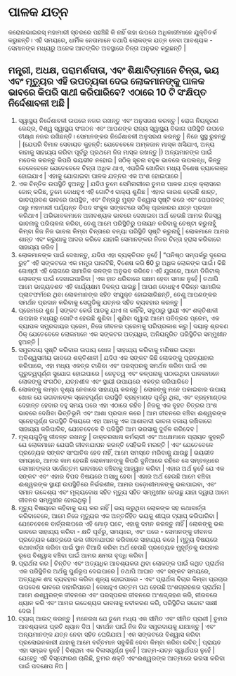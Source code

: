 # ପାଳକ ଯତ୍ନ

କରୋନାଭାଇରସ୍ ମହାମାରୀ ସ୍ତରରେ ପହଞ୍ଚିଛି କି ନାହିଁ ତାହା ଉପରେ ଅଧିକାରୀମାନେ ଯୁକ୍ତିତର୍କ କରୁଛନ୍ତି। ଏହି ସମୟରେ, ଧାର୍ମିକ ନେତାମାନେ ତଥାପି ଲୋକଙ୍କ ଯତ୍ନ ନେବା ଆବଶ୍ୟକ - ସେମାନଙ୍କ ମଧ୍ୟରୁ ଅନେକ ଆତଙ୍କିତ ଅବସ୍ଥାରେ ଚିନ୍ତା ଅନୁଭବ କରୁଛନ୍ତି \|

## ମନ୍ତ୍ରୀ, ଅଧକ୍ଷ, ପରାମର୍ଶଦାତା, ଏବଂ ଶିକ୍ଷାବିତ୍ମାନେ ଚିନ୍ତା, ଭୟ ଏବଂ ମୃତ୍ୟୁର ଏହି ଉପତ୍ୟକା ଦେଇ ଲୋକମାନଙ୍କୁ ପାଳକ ଭାବରେ କିପରି ସାଥୀ କରିପାରିବେ? ଏଠାରେ 10 ଟି ସଂକ୍ଷିପ୍ତ ନିର୍ଦ୍ଦେଶାବଳୀ ଅଛି \|

1. ସ୍ୱାସ୍ଥ୍ୟ ନିର୍ଦ୍ଦେଶାବଳୀ ଉପରେ ନଜର ରଖନ୍ତୁ ଏବଂ ଅନୁସରଣ କରନ୍ତୁ \| ରୋଗ ନିୟନ୍ତ୍ରଣ କେନ୍ଦ୍ର, ବିଶ୍ୱ ସ୍ୱାସ୍ଥ୍ୟ ସଂଗଠନ ଏବଂ ଆପଣଙ୍କ ରାଜ୍ୟ ସ୍ୱାସ୍ଥ୍ୟ ବିଭାଗ ପରିସ୍ଥିତି ଉପରେ ତୀକ୍ଷ୍ଣ ନଜର ରଖିଛନ୍ତି। ସେମାନଙ୍କର ନିର୍ଦ୍ଦେଶାବଳୀ ଅନୁସରଣ କରନ୍ତୁ \| ନିଜେ ସୁସ୍ଥ ରୁହନ୍ତୁ \| \(ଯେପରି ବିମାନ ସେବାୟତ କୁହନ୍ତି: ଯେତେବେଳେ ଅମ୍ଳଜାନ ମାସ୍କ ଖସିଯାଏ, ଅନ୍ୟ କାହାକୁ ସାହାଯ୍ୟ କରିବା ପୂର୍ବରୁ ପ୍ରଥମେ ନିଜ ମାସ୍କ ରଖନ୍ତୁ \|\) ଅନ୍ୟମାନଙ୍କ ପାଇଁ ମଡେଲ କରନ୍ତୁ କିପରି ଭୟଭୀତ ନହୋଇ \| ସଠିକ୍ ସୂଚନା ବହୁଳ ଭାବରେ ଉପଲବ୍ଧ, କିନ୍ତୁ ବେଳେବେଳେ ଯେତେବେଳେ ଚିନ୍ତା ଅଧିକ ଥାଏ, ଏପରିକି ଖୋଜିବା ମଧ୍ୟ ବିଶେଷ ଚ୍ୟାଲେଞ୍ଜ ହୋଇଯାଏ \| ଏହାକୁ ଯୋଗାଇବା ପାଳକ ଯତ୍ନର ଏକ ଅଂଶ ହୋଇପାରେ \|
2. ଏକ ଚିନ୍ତିତ ଉପସ୍ଥିତି ହୁଅନ୍ତୁ \| ଯଦିଓ ତୁମେ ସେମିନାରୀରେ ତୁମର ପାଳକ ଯତ୍ନ କ୍ଲାସରେ ଜୋନ୍ କରିଛ, ତୁମେ ବୋଧହୁଏ ଏହି ଗୋଟିଏ ବାକ୍ୟ ଶୁଣିଛ \| ଏହାର କାରଣ ହେଉଛି ଶାନ୍ତ, ଭାବପ୍ରବଣ ଭାବରେ ଉପସ୍ଥିତ, ଏବଂ ଚିନ୍ତାରୁ ମୁକ୍ତ ବିଶ୍ୱାସ ସୃଷ୍ଟି କରେ ଏବଂ ପେପରକଟ୍ ଠାରୁ ମହାମାରୀ ପର୍ଯ୍ୟନ୍ତ ବିପଦ ସଂକୁଳ ସଙ୍କଟରେ ସଠିକ୍ ପ୍ରକାରର ଯତ୍ନ ପ୍ରଦାନ କରିଥାଏ \| ଅଭିଭାବକମାନେ ଅନାବଶ୍ୟକ ଭାବରେ ଦେଖାଇବା ଅର୍ଥ ହେଉଛି ଆମର ନିଜସ୍ୱ ଭାବନାକୁ ପରିଚାଳନା କରିବା, ତେଣୁ ଆମେ ପରିସ୍ଥିତିରୁ ପଳାୟନ କରିବାକୁ ଚେଷ୍ଟା କରୁନାହୁଁ କିମ୍ବା ନିଜ ନିଜ ଭାବନା କିମ୍ବା ଚିନ୍ତାରେ ବନ୍ୟା ପରିସ୍ଥିତି ସୃଷ୍ଟି କରୁନାହୁଁ \| ଲୋକମାନେ ଆମର ଶାନ୍ତ ଏବଂ କରୁଣାକୁ ଆଦର କରିବେ ଯାହାକି ସେମାନଙ୍କର ନିଜର ଚିନ୍ତା ହ୍ରାସ କରିବାରେ ସାହାଯ୍ୟ କରିବ \|
3. ଲୋକମାନଙ୍କ ପାଇଁ ଦେଖାନ୍ତୁ, ଯଦିଓ ଏହା ବ୍ୟକ୍ତିଗତ ନୁହେଁ \| “ଘନିଷ୍ଠ ସମ୍ପର୍କରୁ ଦୂରେଇ ରୁହ” ଏହି ସଙ୍କଟରେ ଏକ ମନ୍ତ୍ର ପାଲଟିଛି, ବିଶେଷ କରି 60 ରୁ ଅଧିକ ଲୋକଙ୍କ ପାଇଁ। କିଛି ଗୋଷ୍ଠୀ ଏହି ରୋଗରେ ସାମାଜିକ କଳଙ୍କ ଅନୁଭବ କରିବେ। ଏହି ଯୁଗରେ, ଆମେ ଡିଜିଟାଲ୍ ଲୋକଙ୍କ ପାଇଁ ଦେଖାଇପାରିବା \| ଏକ ହାତ ଧରିବାରେ ସକ୍ଷମ ହେବା ସମାନ ନୁହେଁ \| ତଥାପି ଆମେ ଭାଗ୍ୟବଶତ ଏହି କାର୍ଯ୍ୟକ୍ଷମ ବିକଳ୍ପ ପାଇଛୁ \| ଆପଣ ବୋଧହୁଏ ବିଭିନ୍ନ ସାମାଜିକ ପ୍ଲାଟଫର୍ମରେ ଥିବା ଲୋକମାନଙ୍କ ସହିତ ସଂଯୁକ୍ତ ହୋଇସାରିଛନ୍ତି, ତେଣୁ ଆପଣଙ୍କର ସମର୍ଥନ ପ୍ରଦାନ କରିବାକୁ ସେଗୁଡିକୁ ଯତ୍ନର ସହିତ ବ୍ୟବହାର କରନ୍ତୁ \|
4. ପ୍ରେମରେ ଶୁଣ \| ସଙ୍କଟ କେଉଁ ଆଡକୁ ଯାଏ ନା କାହିଁକି, ସବୁଠାରୁ ସ୍ଥାୟୀ ଏବଂ ଶକ୍ତିଶାଳୀ ଉପହାର ମଧ୍ୟରୁ ଗୋଟିଏ ହେଉଛି ଶୁଣିବା \| ଶୁଣିବା ଦ୍ୱାରା ଆମେ ପବିତ୍ରର ପ୍ରେମ, ଏକ ବ୍ୟାପକ ସମ୍ପ୍ରଦାୟର ପ୍ରେମ, ନିଜେ ଜୀବନର ପ୍ରେମକୁ ପରିପ୍ରକାଶ କରୁ \| ଦୟାଳୁ ଶ୍ରବଣ ଠିକ୍ ଯେତେବେଳେ ଲୋକମାନେ ଏକ ସଙ୍କଟର ଅତ୍ୟଧିକ, ଅନିୟନ୍ତ୍ରିତ ପରିସ୍ଥିତିର ସମ୍ମୁଖୀନ ହୁଅନ୍ତି \|
5. ସମ୍ପ୍ରଦାୟ ସୃଷ୍ଟି କରିବାର ଉପାୟ ଖୋଜ \| ସାହାଯ୍ୟ କରିବାକୁ ମଣିଷର ଇଚ୍ଛା ଅବିଶ୍ୱସନୀୟ ଭାବରେ ଶକ୍ତିଶାଳୀ \| ଯଦିଓ ଏକ ସଙ୍କଟ କିଛି ଲୋକଙ୍କୁ ପ୍ରତ୍ୟାହାର କରିପାରେ, ଏହା ମଧ୍ୟ ଏକତ୍ର ଟାଣିବା ଏବଂ ପରସ୍ପରକୁ ସମର୍ଥନ କରିବା ପାଇଁ ଏକ ଗୁରୁତ୍ୱପୂର୍ଣ୍ଣ ସୁଯୋଗ ହୋଇପାରେ \| ନେତୃତ୍ୱ ଏବଂ କଳ୍ପନାକୁ ପଠାଉଥିବା ପାଳକମାନେ ଲୋକଙ୍କୁ ସଂଗଠିତ, ଯତ୍ନଶୀଳ ଏବଂ ସ୍ଥାୟୀ ଉପାୟରେ ଏକତ୍ର କରିପାରିବେ \|
6. ଲୋକଙ୍କୁ ଲମ୍ବା ଦୃଶ୍ୟ ନେବାରେ ସାହାଯ୍ୟ କରନ୍ତୁ \| ଲୋକଙ୍କୁ ମନେ ପକାଇବାର ଉପାୟ ଖୋଜ ଯେ ଭଗବାନଙ୍କ ସ୍ନେହପୂର୍ଣ୍ଣ ଉପସ୍ଥିତି ବ୍ରହ୍ମାଣ୍ଡ ପୂର୍ବରୁ ଥିଲା, ଏବଂ ବ୍ରହ୍ମାଣ୍ଡର ଦେହାନ୍ତ ହେବାର ବହୁ ସମୟ ପରେ ଏହା ଏଠାରେ ରହିବ \| ନିଜକୁ ଏକ ବୃହତ ଚିତ୍ରର ଅଂଶ ଭାବରେ ଦେଖିବା ଭିତ୍ତିଭୂମି ଏବଂ ଆଶା ପ୍ରଦାନ କରେ \| ଆମ ଜୀବନରେ ବଞ୍ଚିବା ଈଶ୍ୱରଙ୍କ ସ୍ନେହପୂର୍ଣ୍ଣ ଉପସ୍ଥିତି ବିଷୟରେ ଏହା ଆମକୁ ଏକ ଆଶାବାଦୀ ଭାବନା ବଜାୟ ରଖିବାରେ ସାହାଯ୍ୟ କରିପାରିବ, ଯେତେବେଳେ ବି ପରିସ୍ଥିତି ଆମ ଭରସାକୁ ଦୁର୍ବଳ କରିଦେବ \|
7. ମୂଲ୍ୟଗୁଡ଼ିକୁ ଜୀବନ୍ତ ରଖନ୍ତୁ \| ଡାକ୍ତରଖାନା କର୍ମଚାରୀ ଏବଂ ଅଧକ୍ଷମାନେ ପ୍ରାୟତ କୁହନ୍ତି ଯେ ଲୋକମାନେ ଯେପରି ଜୀବନଯାପନ କରନ୍ତି ସେହିଭଳି ମରନ୍ତି \| ଏବଂ ଯେତେବେଳେ ପ୍ରତ୍ୟେକ ସଙ୍କଟ ସାଂଘାତିକ ହେବ ନାହିଁ, ଆମେ ସମସ୍ତେ ମରିବାକୁ ଯାଉଛୁ \| ଭୟଭୀତ ସମୟରେ, ଆମର କାମ ହେଉଛି ଲୋକମାନଙ୍କୁ କିପରି ଦୁନିଆରେ ରହିବେ ସେ ସମ୍ବନ୍ଧରେ ସେମାନଙ୍କର ସର୍ବୋତ୍ତମ ଭାବନାରେ ବଞ୍ଚିବାକୁ ଆହ୍ୱାନ କରିବା \| ଏହାର ଅର୍ଥ ନୁହେଁ ଯେ ଏକ ସଙ୍କଟ ଏବଂ ଏହାର ବିପଦ ବିଷୟରେ ଅସାଧୁ ହେବା \| ଏହାର ଅର୍ଥ ହେଉଛି ଆମେ ବଞ୍ଚିବା ଈଶ୍ୱରଙ୍କ ସ୍ଥାୟୀ ଉପସ୍ଥିତିରେ ନିର୍ଭରଶୀଳ, ଆମର ପଡ଼ୋଶୀମାନଙ୍କୁ ଭଲପାଇବା, ଏବଂ ସମାନ ଉଦ୍ଦେଶ୍ୟ ଏବଂ ମୂଲ୍ୟବୋଧ ସହିତ ମୃତ୍ୟୁ ସହିତ ସମ୍ମୁଖୀନ ହେଉଛୁ ଯାହା ଦ୍ୱାରା ଆମେ ଜୀବନର ସମ୍ମୁଖୀନ ହୋଇଥିଲୁ \|
8. ମୃତ୍ୟୁ ବିଷୟରେ କହିବାକୁ ଭୟ କର ନାହିଁ \| ଭୟ କରୁଥିବା ଲୋକଙ୍କ ସହ କଥାବାର୍ତ୍ତା କରିବାବେଳେ, ଆମେ ନିଜେ ମୃତ୍ୟୁର ଏକ ଅନ୍ତର୍ନିହିତ ଭୟକୁ ଶୀଘ୍ର ଟ୍ୟାପ୍ କରିପାରିବା \| ଯେତେବେଳେ ବାର୍ତ୍ତାଳାପରେ ଏହି ମୋଡ଼ ଘଟେ, ଏହାକୁ ଦମନ କରନ୍ତୁ ନାହିଁ \| ଲୋକଙ୍କୁ ଭଲ ଭାବରେ ସାହାଯ୍ୟ କରିବା - କ୍ଷତି ପୂର୍ବରୁ, ସମୟରେ, ଏବଂ ପରେ - ସେମାନଙ୍କୁ ଜୀବନର ପ୍ରତ୍ୟେକ କ୍ଷେତ୍ରରେ ଭଲ ଜୀବନଯାପନ କରିବାରେ ସାହାଯ୍ୟ କରେ \| ମୃତ୍ୟୁ ବିଷୟରେ କଥାବାର୍ତ୍ତା କରିବା ପାଇଁ ସ୍ଥାନ ତିଆରି କରିବା ଅର୍ଥ ହେଉଛି ପ୍ରତ୍ୟେକ ମୁହୂର୍ତ୍ତକୁ ଉପହାର ରୂପେ ବିଶ୍ୱାସ ବଞ୍ଚିବା ପାଇଁ ଆମର କ୍ଷମତା ବୃଦ୍ଧି କରିବା \|
9. ପ୍ରାର୍ଥନା କର \| ଚିନ୍ତିତ ଏବଂ ଅତ୍ୟଧିକ ଆବଶ୍ୟକତା ଥିବା ଲୋକଙ୍କ ପାଇଁ କଥିତ ପ୍ରାର୍ଥନା ଏକ ପରିସ୍ଥିତିର ଅର୍ଥକୁ ପୁର୍ଣରୂପ ଦେଇପାରେ \| ତଥାପି ଆଘାତ ଏବଂ ସଙ୍କଟ ସମୟରେ, ଅତ୍ୟଧିକ ଶବ୍ଦ ବ୍ୟବହାର କରିବା ଶୂନ୍ୟ ହୋଇପାରେ - ଏବଂ ପ୍ରାର୍ଥନା ବିଚାର କିମ୍ବା ପ୍ରଚାର ଉପଦେଶ ଭାବରେ ବାହାରିପାରେ \| ବୋଧହୁଏ ଉତ୍ତମ ପଥ ହେଉଛି ଅଂଶଗ୍ରହଣର ପ୍ରାର୍ଥନା \| ଆମେ ଈଶ୍ୱରଙ୍କ ଜୀବନରେ ଏବଂ ପରସ୍ପରର ଜୀବନରେ ଅଂଶଗ୍ରହଣ କରି, ନୀରବରେ ଧ୍ୟାନ କରି ଏବଂ ଆମର ଉଦ୍ଦେଶ୍ୟର ଭାବନାକୁ ନବୀକରଣ କରି, ପରିସ୍ଥିତିର ସଚ୍ଚୋଟ ସାକ୍ଷୀ ଦେଇ \|
10. ଟ୍ୟାଗ୍ ଆଉଟ୍ କରନ୍ତୁ \| ମନେରଖ ଯେ ତୁମେ ମଧ୍ୟ ଏକ ସୀମିତ ଏବଂ ସୀମିତ ପ୍ରାଣୀ \| ତୁମର ଆବଶ୍ୟକତା ପ୍ରତି ଧ୍ୟାନ ଦିଅ \| ସମର୍ଥନ ପାଇଁ ନିଜ ନିଜ ସମ୍ପ୍ରଦାୟକୁ ଯାଆନ୍ତୁ \| ଏବଂ ଅନ୍ୟମାନଙ୍କ ଯତ୍ନ ନେବା ସହିତ ଘେରିଯାଅ \| ଏକ ସଙ୍କଟରେ ବିଶ୍ୱାସ କରିବା ପ୍ରଲୋଭନକାରୀ ଯାହାକୁ ଆମେ ବର୍ତ୍ତମାନ ସବୁକିଛି ଦେବା କିମ୍ବା କରିବା ଉଚିତ୍ \| ପ୍ରାୟତ ଏହା ସମ୍ଭବ ନୁହେଁ \| ବିଶ୍ରାମ ଏକ ବିଳାସପୂର୍ଣ୍ଣ ନୁହେଁ \| ଆତ୍ମ-ଯତ୍ନ ସ୍ୱାର୍ଥପର ନୁହେଁ \| ଯେହେତୁ ଏହି ବିସ୍ଫୋରଣ ଚାଲିଛି, ତୁମର ଶକ୍ତି ଏବଂଈଶ୍ୱରଙ୍କ ଆତ୍ମାରେ ଭରସା କରିବା ପାଇଁ ପଦକ୍ଷେପ ନିଅ \|

